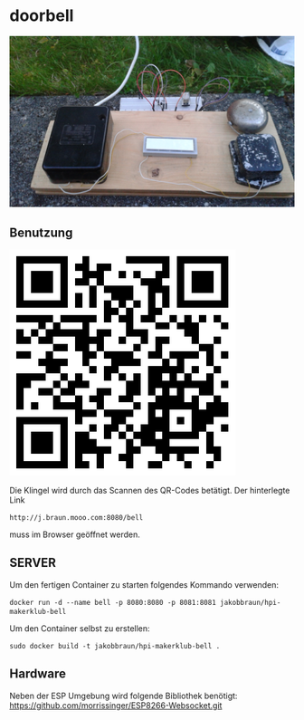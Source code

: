# doorbell

![](other/photo.jpg)

## Benutzung
![](other/qrcode.png)

Die Klingel wird durch das Scannen des QR-Codes betätigt. Der hinterlegte Link

    http://j.braun.mooo.com:8080/bell

muss im Browser geöffnet werden.

## SERVER

Um den fertigen Container zu starten folgendes Kommando verwenden:

    docker run -d --name bell -p 8080:8080 -p 8081:8081 jakobbraun/hpi-makerklub-bell 

Um den Container selbst zu erstellen:

    sudo docker build -t jakobbraun/hpi-makerklub-bell .

## Hardware
Neben der ESP Umgebung wird folgende Bibliothek benötigt: https://github.com/morrissinger/ESP8266-Websocket.git
